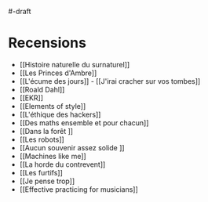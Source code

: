 #-draft

# Recensions

- [[Histoire naturelle du surnaturel]]
- [[Les Princes d'Ambre]]
- [[L'écume des jours]] - [[J'irai cracher sur vos tombes]]
- [[Roald Dahl]]
- [[EKR]]
- [[Elements of style]]
- [[L'éthique des hackers]]
- [[Des maths ensemble et pour chacun]]
- [[Dans la forêt ]]
- [[Les robots]]
- [[Aucun souvenir assez solide ]]
- [[Machines like me]]
- [[La horde du contrevent]]
- [[Les furtifs]]
- [[Je pense trop]]
- [[Effective practicing for musicians]]

